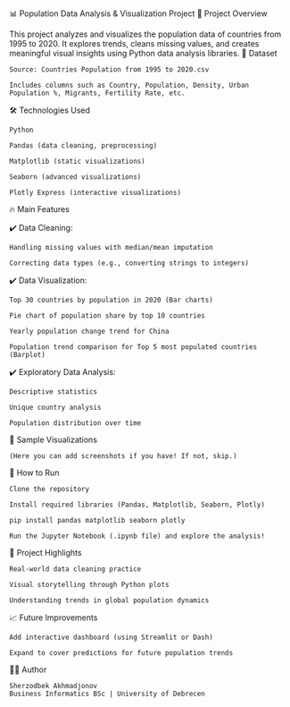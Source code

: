 📊 Population Data Analysis & Visualization Project
🧠 Project Overview

This project analyzes and visualizes the population data of countries from 1995 to 2020.
It explores trends, cleans missing values, and creates meaningful visual insights using Python data analysis libraries.
📂 Dataset

    Source: Countries Population from 1995 to 2020.csv

    Includes columns such as Country, Population, Density, Urban Population %, Migrants, Fertility Rate, etc.

🛠️ Technologies Used

    Python

    Pandas (data cleaning, preprocessing)

    Matplotlib (static visualizations)

    Seaborn (advanced visualizations)

    Plotly Express (interactive visualizations)

🔥 Main Features

✔️ Data Cleaning:

    Handling missing values with median/mean imputation

    Correcting data types (e.g., converting strings to integers)

✔️ Data Visualization:

    Top 30 countries by population in 2020 (Bar charts)

    Pie chart of population share by top 10 countries

    Yearly population change trend for China

    Population trend comparison for Top 5 most populated countries (Barplot)

✔️ Exploratory Data Analysis:

    Descriptive statistics

    Unique country analysis

    Population distribution over time

📸 Sample Visualizations

    (Here you can add screenshots if you have! If not, skip.)

🚀 How to Run

    Clone the repository

    Install required libraries (Pandas, Matplotlib, Seaborn, Plotly)

    pip install pandas matplotlib seaborn plotly

    Run the Jupyter Notebook (.ipynb file) and explore the analysis!

🌟 Project Highlights

    Real-world data cleaning practice

    Visual storytelling through Python plots

    Understanding trends in global population dynamics

📈 Future Improvements

    Add interactive dashboard (using Streamlit or Dash)

    Expand to cover predictions for future population trends

👨‍💻 Author

    Sherzodbek Akhmadjonov
    Business Informatics BSc | University of Debrecen
